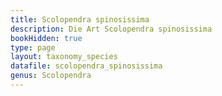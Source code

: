 ```yaml
---
title: Scolopendra spinosissima
description: Die Art Scolopendra spinosissima
bookHidden: true
type: page
layout: taxonomy_species
datafile: scolopendra_spinosissima
genus: Scolopendra
---
```


